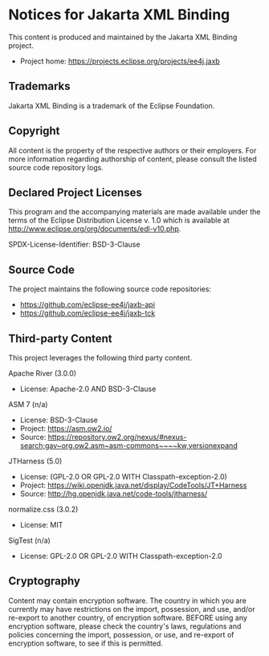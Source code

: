 # Notices for Jakarta XML Binding

This content is produced and maintained by the Jakarta XML Binding
project.

* Project home: https://projects.eclipse.org/projects/ee4j.jaxb

## Trademarks

Jakarta XML Binding is a trademark of the Eclipse Foundation.

## Copyright

All content is the property of the respective authors or their employers. For
more information regarding authorship of content, please consult the listed
source code repository logs.

## Declared Project Licenses

This program and the accompanying materials are made available under the terms
of the Eclipse Distribution License v. 1.0 which is available at
http://www.eclipse.org/org/documents/edl-v10.php.

SPDX-License-Identifier: BSD-3-Clause

## Source Code

The project maintains the following source code repositories:

* https://github.com/eclipse-ee4j/jaxb-api
* https://github.com/eclipse-ee4j/jaxb-tck

## Third-party Content

This project leverages the following third party content.

Apache River (3.0.0)

* License: Apache-2.0 AND BSD-3-Clause

ASM 7 (n/a)

* License: BSD-3-Clause
* Project: https://asm.ow2.io/
* Source:
   https://repository.ow2.org/nexus/#nexus-search;gav~org.ow2.asm~asm-commons~~~~kw,versionexpand

JTHarness (5.0)

* License: (GPL-2.0 OR GPL-2.0 WITH Classpath-exception-2.0)	
* Project: https://wiki.openjdk.java.net/display/CodeTools/JT+Harness
* Source: http://hg.openjdk.java.net/code-tools/jtharness/

normalize.css (3.0.2)

* License: MIT

SigTest (n/a)

* License: GPL-2.0 OR GPL-2.0 WITH Classpath-exception-2.0

## Cryptography

Content may contain encryption software. The country in which you are currently
may have restrictions on the import, possession, and use, and/or re-export to
another country, of encryption software. BEFORE using any encryption software,
please check the country's laws, regulations and policies concerning the import,
possession, or use, and re-export of encryption software, to see if this is
permitted.
